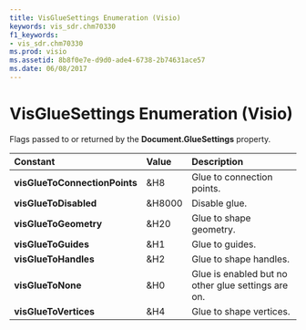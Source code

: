 ```yaml
---
title: VisGlueSettings Enumeration (Visio)
keywords: vis_sdr.chm70330
f1_keywords:
- vis_sdr.chm70330
ms.prod: visio
ms.assetid: 8b8f0e7e-d9d0-ade4-6738-2b74631ace57
ms.date: 06/08/2017
---
```



# VisGlueSettings Enumeration (Visio)

Flags passed to or returned by the  **Document.GlueSettings** property.



|**Constant**|**Value**|**Description**|
|:-----|:-----|:-----|
| **visGlueToConnectionPoints**|&H8|Glue to connection points.|
| **visGlueToDisabled**|&H8000|Disable glue.|
| **visGlueToGeometry**|&H20|Glue to shape geometry.|
| **visGlueToGuides**|&H1|Glue to guides.|
| **visGlueToHandles**|&H2|Glue to shape handles.|
| **visGlueToNone**|&H0|Glue is enabled but no other glue settings are on.|
| **visGlueToVertices**|&H4|Glue to shape vertices.|

